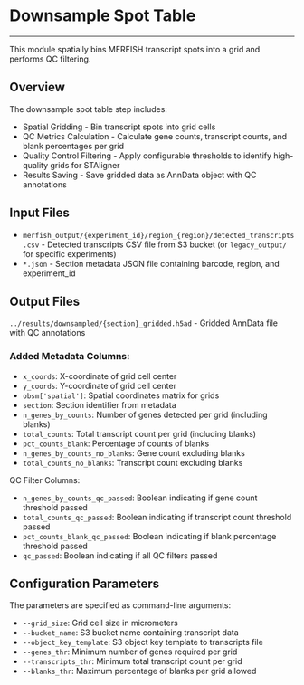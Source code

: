 # Downsample Spot Table
---
This module spatially bins MERFISH transcript spots into a  grid and performs QC filtering.

## Overview
The downsample spot table step includes:

- Spatial Gridding - Bin transcript spots into grid cells
- QC Metrics Calculation - Calculate gene counts, transcript counts, and blank percentages per grid
- Quality Control Filtering - Apply configurable thresholds to identify high-quality grids for STAligner 
- Results Saving - Save gridded data as AnnData object with QC annotations

## Input Files
- `merfish_output/{experiment_id}/region_{region}/detected_transcripts.csv` - Detected transcripts CSV file from S3 bucket (or `legacy_output/` for specific experiments)
- `*.json` - Section metadata JSON file containing barcode, region, and experiment_id

## Output Files
`../results/downsampled/{section}_gridded.h5ad` - Gridded AnnData file with QC annotations

### Added Metadata Columns:

- `x_coords`: X-coordinate of grid cell center
- `y_coords`: Y-coordinate of grid cell center
- `obsm['spatial']`: Spatial coordinates matrix for grids
- `section`: Section identifier from metadata
- `n_genes_by_counts`: Number of genes detected per grid (including blanks)
- `total_counts`: Total transcript count per grid (including blanks)
- `pct_counts_blank`: Percentage of counts of blanks
- `n_genes_by_counts_no_blanks`: Gene count excluding blanks
- `total_counts_no_blanks`: Transcript count excluding blanks

QC Filter Columns:
- `n_genes_by_counts_qc_passed`: Boolean indicating if gene count threshold passed
- `total_counts_qc_passed`: Boolean indicating if transcript count threshold passed
- `pct_counts_blank_qc_passed`: Boolean indicating if blank percentage threshold passed
- `qc_passed`: Boolean indicating if all QC filters passed

## Configuration Parameters
The parameters are specified as command-line arguments:
- `--grid_size`: Grid cell size in micrometers
- `--bucket_name`: S3 bucket name containing transcript data
- `--object_key_template`: S3 object key template to transcripts file
- `--genes_thr`: Minimum number of genes required per grid
- `--transcripts_thr`: Minimum total transcript count per grid
- `--blanks_thr`: Maximum percentage of blanks per grid allowed
